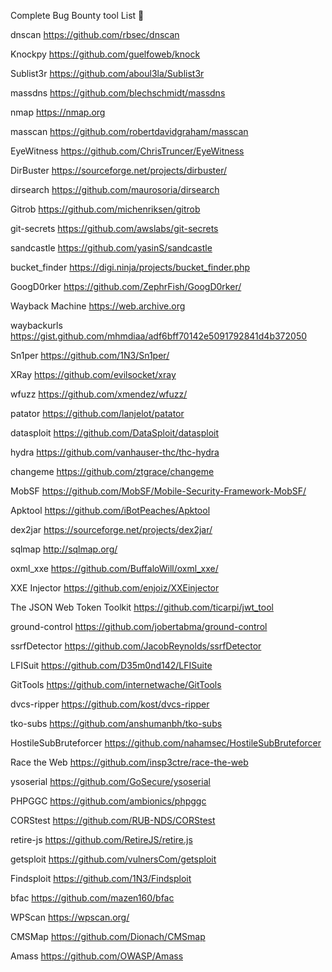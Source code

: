 Complete Bug Bounty tool List 🧉


dnscan 
https://github.com/rbsec/dnscan

Knockpy 
https://github.com/guelfoweb/knock

Sublist3r 
https://github.com/aboul3la/Sublist3r

massdns
https://github.com/blechschmidt/massdns

nmap 
https://nmap.org

masscan 
https://github.com/robertdavidgraham/masscan

EyeWitness 
https://github.com/ChrisTruncer/EyeWitness

DirBuster 
https://sourceforge.net/projects/dirbuster/

dirsearch 
https://github.com/maurosoria/dirsearch

Gitrob 
https://github.com/michenriksen/gitrob

git-secrets 
https://github.com/awslabs/git-secrets

sandcastle 
https://github.com/yasinS/sandcastle

bucket_finder 
https://digi.ninja/projects/bucket_finder.php

GoogD0rker 
https://github.com/ZephrFish/GoogD0rker/

Wayback Machine 
https://web.archive.org

waybackurls 
https://gist.github.com/mhmdiaa/adf6bff70142e5091792841d4b372050 

Sn1per 
https://github.com/1N3/Sn1per/

XRay 
https://github.com/evilsocket/xray

wfuzz 
https://github.com/xmendez/wfuzz/

patator 
https://github.com/lanjelot/patator

datasploit 
https://github.com/DataSploit/datasploit

hydra 
https://github.com/vanhauser-thc/thc-hydra

changeme 
https://github.com/ztgrace/changeme

MobSF 
https://github.com/MobSF/Mobile-Security-Framework-MobSF/ 

Apktool 
https://github.com/iBotPeaches/Apktool

dex2jar 
https://sourceforge.net/projects/dex2jar/

sqlmap
http://sqlmap.org/

oxml_xxe 
https://github.com/BuffaloWill/oxml_xxe/

XXE Injector 
https://github.com/enjoiz/XXEinjector

The JSON Web Token Toolkit 
https://github.com/ticarpi/jwt_tool

ground-control 
https://github.com/jobertabma/ground-control

ssrfDetector 
https://github.com/JacobReynolds/ssrfDetector

LFISuit 
https://github.com/D35m0nd142/LFISuite

GitTools 
https://github.com/internetwache/GitTools

dvcs-ripper 
https://github.com/kost/dvcs-ripper

tko-subs 
https://github.com/anshumanbh/tko-subs

HostileSubBruteforcer 
https://github.com/nahamsec/HostileSubBruteforcer 

Race the Web 
https://github.com/insp3ctre/race-the-web

ysoserial 
https://github.com/GoSecure/ysoserial

PHPGGC 
https://github.com/ambionics/phpggc

CORStest 
https://github.com/RUB-NDS/CORStest

retire-js 
https://github.com/RetireJS/retire.js

getsploit 
https://github.com/vulnersCom/getsploit

Findsploit 
https://github.com/1N3/Findsploit

bfac
https://github.com/mazen160/bfac

WPScan
https://wpscan.org/

CMSMap
https://github.com/Dionach/CMSmap

Amass
https://github.com/OWASP/Amass
